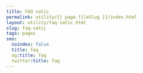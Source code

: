 ```yaml
---
title: FAQ satic
permalink: utility/{{ page.fileSlug }}/index.html
layout: utility/faq-satic.html
slug: faq-satic
tags: pages
seo:
  noindex: false
  title: faq
  og:title: faq
  twitter:title: faq
---
```



